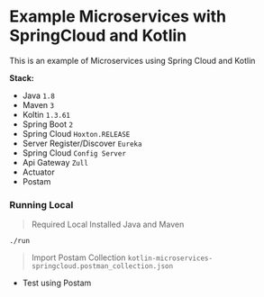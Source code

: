# Example Microservices with SpringCloud and Kotlin

This is an example of Microservices using Spring Cloud and Kotlin   

**Stack:**   
- Java `1.8`
- Maven `3`
- Koltin `1.3.61`
- Spring Boot `2`
- Spring Cloud `Hoxton.RELEASE`
- Server Register/Discover `Eureka`
- Spring Cloud `Config Server`
- Api Gateway `Zull`
- Actuator
- Postam

### Running Local

> Required Local Installed Java and Maven

```
./run
```

> Import Postam Collection `kotlin-microservices-springcloud.postman_collection.json` 

- Test using Postam

